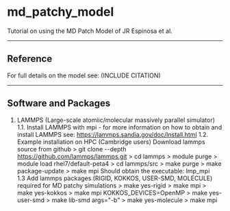 # md_patchy_model

Tutorial on using the MD Patch Model of JR Espinosa et al.

--------------------------------------------
Reference
--------------------------------------------
For full details on the model see: (INCLUDE CITATION)


--------------------------------------------
Software and Packages
--------------------------------------------
1. LAMMPS (Large-scale atomiic/molecular massively parallel 
   simulator) 
  1.1. Install LAMMPS with mpi - for more information
       on how to obtain and install LAMMPS see:
       https://lammps.sandia.gov/doc/Install.html
  1.2. Example installation on HPC (Cambridge users)
       Download lammps source from github
           > git clone --depth https://github.com/lammps/lammps.git
           > cd lammps
           > module purge 
           > module load rhel7/default-peta4
           > cd lammps/src
           > make purge
           > make package-update
           > make mpi
       Should obtain the executable: lmp_mpi  
  1.3  Add lammps packages (RIGID, KOKKOS, USER-SMD, MOLECULE) 
       required for MD patchy simulations
          > make yes-rigid
          > make mpi
          > make yes-kokkos
          > make mpi KOKKOS_DEVICES=OpenMP
          > make yes-user-smd
          > make lib-smd args="-b"
          > make yes-molecule
          > make mpi

         
